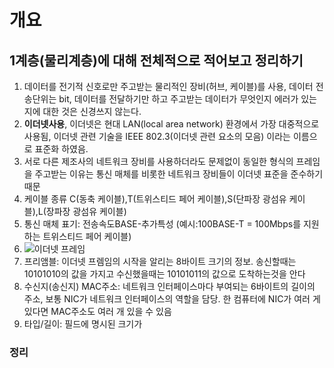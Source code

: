 # 개요

## 1계층(물리계층)에 대해 전체적으로 적어보고 정리하기

1. 데이터를 전기적 신호로만 주고받는 물리적인 장비(허브, 케이블)를 사용, 데이터 전송단위는 bit, 데이터를 전달하기만 하고 주고받는 데이터가 무엇인지 에러가 있는지에 대한 것은 신경쓰지 않는다.
2. **이더넷사용**, 이더넷은 현대 LAN(local area network) 환경에서 가장 대중적으로 사용됨, 이더넷 관련 기술을 IEEE 802.3(이더넷 관련 요소의 모음) 이라는 이름으로 표준화 하였음.
3. 서로 다른 제조사의 네트워크 장비를 사용하더라도 문제없이 동일한 형식의 프레임을 주고받는 이유는 통신 매체를 비롯한 네트워크 장비들이 이더넷 표준을 준수하기 때문
4. 케이블 종류 C(동축 케이블),T(트위스티드 페어 케이블),S(단파장 광섬유 케이블),L(장파장 광섬유 케이블)
5. 통신 매체 표기: 전송속도BASE-추가특성 (예시:100BASE-T = 100Mbps를 지원하는 트위스티드 페어 케이블)
6. ![이더넷 프레임](https://github.com/user-attachments/assets/5bb86c83-fcd0-445a-b0ea-bdcecb87acdf)
6. 프리앰블: 이더넷 프렘임의 시작을 알리는 8바이트 크기의 정보. 송신할때는 10101010의 값을 가지고 수신했을때는 10101011의 값으로 도착하는것을 안다
8. 수신지(송신지) MAC주소: 네트워크 인터페이스마다 부여되는 6바이트의 길이의 주소, 보통 NIC가 네트워크 인터페이스의 역할을 담당. 한 컴퓨터에 NIC가 여러 게 있다면 MAC주소도 여러 개 있을 수 있음
9. 타입/길이: 필드에 명시된 크기가


### 정리


